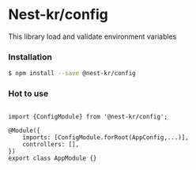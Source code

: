 # Nest-kr/config

This library load and validate environment variables


### Installation

```sh
$ npm install --save @nest-kr/config
```

### Hot to use

```

```


```
import {ConfigModule} from '@nest-kr/config';

@Module({
    imports: [ConfigModule.forRoot(AppConfig,...)],
    controllers: [],
})
export class AppModule {}
```
